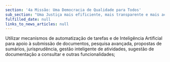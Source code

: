 ```yaml
---
section: '4a Missão: Uma Democracia de Qualidade para Todos'
sub_section: "Uma Justiça mais efificiente, mais transparente e mais acessível"
fulfilled_date: null
links_to_news_articles: null
---
```


Utilizar mecanismos de automatização de tarefas e de Inteligência Artificial para apoio à submissão de documentos, pesquisa avançada, propostas de sumários, jurisprudência, gestão inteligente de atividades, sugestão de documentação a consultar e outras funcionalidades;